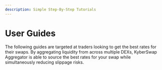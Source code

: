 ```yaml
---
description: Simple Step-By-Step Tutorials
---
```


# User Guides

The following guides are targeted at traders looking to get the best rates for their swaps. By aggregating liquidity from across multiple DEXs, KyberSwap Aggregator is able to source the best rates for your swap while simultaneously reducing slippage risks.
